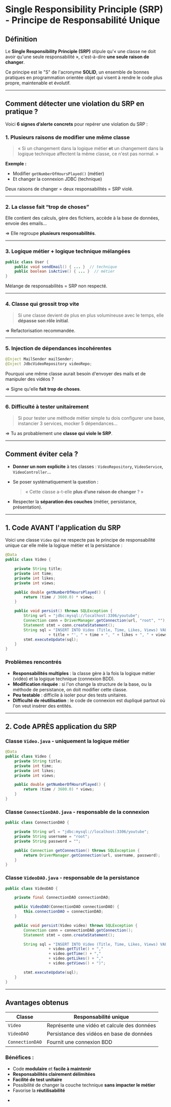# Single Responsibility Principle (SRP) - Principe de Responsabilité Unique

## Définition

Le **Single Responsibility Principle (SRP)** stipule qu'« une classe ne doit avoir qu'une seule responsabilité », c'est-à-dire **une seule raison de changer**.

Ce principe est le "S" de l'acronyme **SOLID**, un ensemble de bonnes pratiques en programmation orientée objet qui visent à rendre le code plus propre, maintenable et évolutif.

---

## Comment détecter une violation du SRP en pratique ?

Voici **6 signes d’alerte concrets** pour repérer une violation du SRP :

### 1. Plusieurs raisons de modifier une même classe

> « Si un changement dans la logique métier **et** un changement dans la logique technique affectent la même classe, ce n'est pas normal. »

**Exemple :**

* Modifier `getNumberOfHoursPlayed()` (métier)
* Et changer la connexion JDBC (technique)

 Deux raisons de changer = deux responsabilités = SRP violé.

---

### 2. La classe fait “trop de choses”

Elle contient des calculs, gère des fichiers, accède à la base de données, envoie des emails...

⇒ Elle regroupe **plusieurs responsabilités**.

---

### 3. Logique métier + logique technique mélangées

```java
public class User {
    public void sendEmail() { ... }  // technique
    public boolean isActive() { ... }  // métier
}
```

Mélange de responsabilités = SRP non respecté.

---

### 4. Classe qui grossit trop vite

> Si une classe devient de plus en plus volumineuse avec le temps, elle **dépasse son rôle initial**.

⇒ Refactorisation recommandée.

---

### 5. Injection de dépendances incohérentes

```java
@Inject MailSender mailSender;
@Inject JdbcVideoRepository videoRepo;
```

Pourquoi une même classe aurait besoin d'envoyer des mails et de manipuler des vidéos ?

⇒ Signe qu'elle **fait trop de choses**.

---

### 6. Difficulté à tester unitairement

> Si pour tester une méthode métier simple tu dois configurer une base, instancier 3 services, mocker 5 dépendances...

⇒ Tu as probablement une **classe qui viole le SRP**.

---

## Comment éviter cela ?

* **Donner un nom explicite** à tes classes : `VideoRepository`, `VideoService`, `VideoController`...
* Se poser systématiquement la question :

  > « Cette classe a-t-elle **plus d’une raison de changer** ? »
* Respecter la **séparation des couches** (métier, persistance, présentation).

---

## 1. Code AVANT l'application du SRP

Voici une classe `Video` qui ne respecte pas le principe de responsabilité unique car elle mêle la logique métier et la persistance :

```java
@Data
public class Video {

    private String title;
    private int time;
    private int likes;
    private int views;

    public double getNumberOfHoursPlayed() {
        return (time / 3600.0) * views;
    }

    public void persist() throws SQLException {
        String url = "jdbc:mysql://localhost:3306/youtube";
        Connection conn = DriverManager.getConnection(url, "root", "");
        Statement stmt = conn.createStatement();
        String sql = "INSERT INTO Video (Title, Time, Likes, Views) VALUES ('"
                   + title + "', " + time + ", " + likes + ", " + views + ")";
        stmt.executeUpdate(sql);
    }
}
```

### Problèmes rencontrés

* **Responsabilités multiples** : la classe gère à la fois la logique métier (vidéo) et la logique technique (connexion BDD).
* **Modification risquée** : si l'on change la structure de la base, ou la méthode de persistance, on doit modifier cette classe.
* **Peu testable** : difficile à isoler pour des tests unitaires.
* **Difficulté de réutilisation** : le code de connexion est dupliqué partout où l'on veut insérer des entités.

---

## 2. Code APRÈS application du SRP

### Classe `Video.java` - uniquement la logique métier

```java
@Data
public class Video {
    private String title;
    private int time;
    private int likes;
    private int views;

    public double getNumberOfHoursPlayed() {
        return (time / 3600.0) * views;
    }
}
```

### Classe `ConnectionDAO.java` - responsable de la connexion

```java
public class ConnectionDAO {

    private String url = "jdbc:mysql://localhost:3306/youtube";
    private String username = "root";
    private String password = "";

    public Connection getConnection() throws SQLException {
        return DriverManager.getConnection(url, username, password);
    }
}
```

### Classe `VideoDAO.java` - responsable de la persistance

```java
public class VideoDAO {

    private final ConnectionDAO connectionDAO;

    public VideoDAO(ConnectionDAO connectionDAO) {
        this.connectionDAO = connectionDAO;
    }

    public void persist(Video video) throws SQLException {
        Connection conn = connectionDAO.getConnection();
        Statement stmt = conn.createStatement();

        String sql = "INSERT INTO Video (Title, Time, Likes, Views) VALUES ("
                   + video.getTitle() + ","
                   + video.getTime() + ","
                   + video.getLikes() + ","
                   + video.getViews() + ")";

        stmt.executeUpdate(sql);
    }
}
```

---

## Avantages obtenus

| Classe          | Responsabilité unique                       |
| --------------- | ------------------------------------------- |
| `Video`         | Représente une vidéo et calcule des données |
| `VideoDAO`      | Persistance des vidéos en base de données   |
| `ConnectionDAO` | Fournit une connexion BDD                   |

### Bénéfices :

* Code **modulaire** et **facile à maintenir**
* **Responsabilités clairement délimitées**
* **Facilité de test unitaire**
* Possibilité de changer la couche technique **sans impacter le métier**
* Favorise la **réutilisabilité**

-
